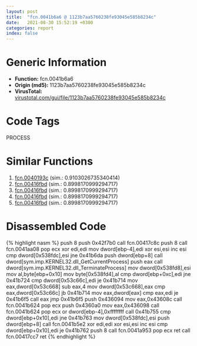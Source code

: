 ```yaml
---
layout: post
title:  "fcn.0041b6a6 @ 1123b7aa5760238fe93045e585b8234c"
date:   2021-08-30 15:52:19 +0300
categories: report
index: false
---
```


# Generic Information
- **Function:** fcn.0041b6a6
- **Origin (md5):** 1123b7aa5760238fe93045e585b8234c
- **VirusTotal:** [virustotal.com/gui/file/1123b7aa5760238fe93045e585b8234c][virustotal_ref]

# Code Tags
<span class="tag" id="PROCESS">PROCESS</span>


# Similar Functions

1. [fcn.0040193c][similar_1_ref] (sim.: 0.9103026735340414)
2. [fcn.00416fbd][similar_2_ref] (sim.: 0.8998170999294717)
3. [fcn.00416fbd][similar_3_ref] (sim.: 0.8998170999294717)
4. [fcn.00416fbd][similar_4_ref] (sim.: 0.8998170999294717)
5. [fcn.00416fbd][similar_5_ref] (sim.: 0.8998170999294717)


# Disassembled Code

{% highlight nasm %}
push 8
push 0x42f7b0
call fcn.00417c8c
push 8
call fcn.0041aa08
pop ecx
xor edi,edi
mov dword[ebp-4],edi
xor esi,esi
inc esi
cmp dword[0x538fdc],esi
jne 0x41b6da
push dword[ebp+8]
call dword[sym.imp.KERNEL32.dll_GetCurrentProcess]
push eax
call dword[sym.imp.KERNEL32.dll_TerminateProcess]
mov dword[0x538fd8],esi
mov al,byte[ebp+0x10]
mov byte[0x538fd4],al
cmp dword[ebp+0xc],edi
jne 0x41b724
cmp dword[0x53c66c],edi
je 0x41b714
mov eax,dword[0x53c668]
sub eax,4
mov dword[0x53c668],eax
cmp eax,dword[0x53c66c]
jb 0x41b714
mov eax,dword[eax]
cmp eax,edi
je 0x41b6f5
call eax
jmp 0x41b6f5
push 0x436094
mov eax,0x43608c
call fcn.0041b624
pop ecx
push 0x4360a0
mov eax,0x436098
call fcn.0041b624
pop ecx
or dword[ebp-4],0xffffffff
call 0x41b755
cmp dword[ebp+0x10],edi
jne 0x41b763
mov dword[0x538fdc],esi
push dword[ebp+8]
call fcn.0041b5e2
xor edi,edi
xor esi,esi
inc esi
cmp dword[ebp+0x10],edi
je 0x41b762
push 8
call fcn.0041a953
pop ecx
ret
call fcn.00417cc7
ret
{% endhighlight %}


[similar_1_ref]: /report/fcn.0040193c@0aa2d73a5300dff2412388945614b507
[similar_2_ref]: /report/fcn.00416fbd@b49682c7791beec133296706671e7cb3
[similar_3_ref]: /report/fcn.00416fbd@4e3033826014f003be2266887761c806
[similar_4_ref]: /report/fcn.00416fbd@146b14fc12cf789043a79d4f548a23bf
[similar_5_ref]: /report/fcn.00416fbd@f675eb7591a3862690b6cdc54d5604df
[virustotal_ref]: https://www.virustotal.com/gui/file/1123b7aa5760238fe93045e585b8234c